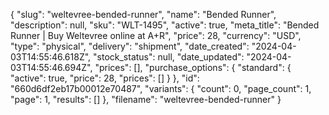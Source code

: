 {
  "slug": "weltevree-bended-runner",
  "name": "Bended Runner",
  "description": null,
  "sku": "WLT-1495",
  "active": true,
  "meta_title": "Bended Runner | Buy Weltevree online at A+R",
  "price": 28,
  "currency": "USD",
  "type": "physical",
  "delivery": "shipment",
  "date_created": "2024-04-03T14:55:46.618Z",
  "stock_status": null,
  "date_updated": "2024-04-03T14:55:46.694Z",
  "prices": [],
  "purchase_options": {
    "standard": {
      "active": true,
      "price": 28,
      "prices": []
    }
  },
  "id": "660d6df2eb17b00012e70487",
  "variants": {
    "count": 0,
    "page_count": 1,
    "page": 1,
    "results": []
  },
  "filename": "weltevree-bended-runner"
}